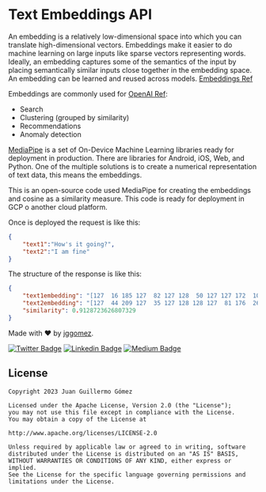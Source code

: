 # Text Embeddings API

An embedding is a relatively low-dimensional space into which you can translate high-dimensional vectors. Embeddings make it easier to do machine learning on large inputs like sparse vectors representing words. Ideally, an embedding captures some of the semantics of the input by placing semantically similar inputs close together in the embedding space. An embedding can be learned and reused across models. 
[Embeddings Ref](https://developers.google.com/machine-learning/crash-course/embeddings/video-lecture)

Embeddings are commonly used for [OpenAI Ref](https://platform.openai.com/docs/guides/embeddings):
- Search
- Clustering (grouped by similarity)
- Recommendations
- Anomaly detection

[MediaPipe](https://developers.google.com/mediapipe) is a set of On-Device Machine Learning libraries ready for deployment in production. There are libraries for Android, iOS, Web, and Python. One of the multiple solutions is to create a numerical representation of text data, this means the embeddings.

This is an open-source code used MediaPipe for creating the embeddings and cosine as a similarity measure. This code is ready for deployment in GCP o another cloud platform. 

Once is deployed the request is like this:

```json
{
    "text1":"How's it going?",
    "text2":"I am fine"
}
```

The structure of the response is like this:

```json
{
    "text1embedding": "[127  16 185 127  82 127 128  50 127 127 172  10 127 128 127 127   7 160\n 128 128 128  90 127 238  70 127 246 128 127 127 170 128 182 185   9  76\n 154 196   4  42 136 127 127 127 128  28 151 127 127   4 135 127  80 157\n  77  90 113  41  15 127 128 167 127  83   1 127 217  60 128  90 255   2\n 161 232  24 171 127   9  55  12 127 210 127  87 181  79 127  88 128 124\n 128   7 128 128 128  19 127 127 250 145]",
    "text2embedding": "[127  44 209 127  35 127 128 128 127  81 176  26 127 128 127 127 242 180\n 139 128 128 127 127 147 126 127 230 128 127 127 200 137 128   9  65  70\n 217 128  22 124 142 127 118 127 194 131 128 127 110 245 142 127 127 151\n 127  50  67  61 248 127 128 128 127  36 216 127 218 106 151  78  20 223\n 182 189 222 233 127   1  76  11 127 253 127  33 186 127 127 235 128 121\n 128   4 128 128 175 187 127  87 228 141]",
    "similarity": 0.9128723626807329
}
```

Made with ❤ by  [jggomez](https://devhack.co).

[![Twitter Badge](https://img.shields.io/badge/-@jggomezt-1ca0f1?style=flat-square&labelColor=1ca0f1&logo=twitter&logoColor=white&link=https://twitter.com/jggomezt)](https://twitter.com/jggomezt)
[![Linkedin Badge](https://img.shields.io/badge/-jggomezt-blue?style=flat-square&logo=Linkedin&logoColor=white&link=https://www.linkedin.com/in/jggomezt/)](https://www.linkedin.com/in/jggomezt/)
[![Medium Badge](https://img.shields.io/badge/-@jggomezt-03a57a?style=flat-square&labelColor=000000&logo=Medium&link=https://medium.com/@jggomezt)](https://medium.com/@jggomezt)

## License

    Copyright 2023 Juan Guillermo Gómez

    Licensed under the Apache License, Version 2.0 (the "License");
    you may not use this file except in compliance with the License.
    You may obtain a copy of the License at

    http://www.apache.org/licenses/LICENSE-2.0

    Unless required by applicable law or agreed to in writing, software
    distributed under the License is distributed on an "AS IS" BASIS,
    WITHOUT WARRANTIES OR CONDITIONS OF ANY KIND, either express or implied.
    See the License for the specific language governing permissions and
    limitations under the License.
